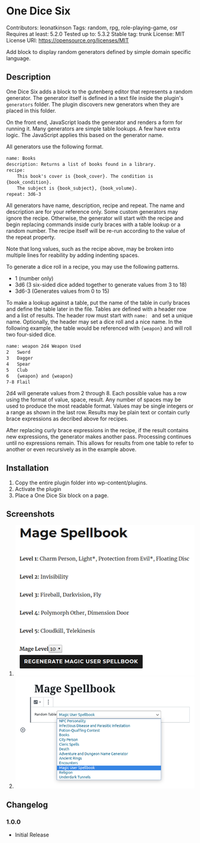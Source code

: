# One Dice Six
Contributors: leonatkinson
Tags: random, rpg, role-playing-game, osr
Requires at least: 5.2.0
Tested up to: 5.3.2
Stable tag: trunk
License: MIT
License URI: https://opensource.org/licenses/MIT

Add block to display random generators defined by simple domain specific language.

## Description

One Dice Six adds a block to the gutenberg editor that represents a random
generator. The generator itself is defined in a text file inside the plugin's
`generators` folder. The plugin discovers new generators when they are placed
in this folder.

On the front end, JavaScript loads the generator and renders a form for running
it. Many generators are simple table lookups. A few have extra logic. The JavaScript
applies this based on the generator name.

All generators use the following format.

    name: Books
    description: Returns a list of books found in a library.
    recipe:
        This book's cover is {book_cover}. The condition is {book_condition}.
        The subject is {book_subject}, {book_volume}.
    repeat: 3d6-3

All generators have name, description, recipe and repeat. The name and description
are for your reference only. Some custom generators may ignore the recipe. Otherwise,
the generator will start with the recipe and begin replacing commands inside
curly braces with a table lookup or a random number. The recipe itself will be
re-run according to the value of the repeat property.

Note that long values, such as the recipe above, may be broken into multiple lines
for reability by adding indenting spaces.

To generate a dice roll in a recipe, you may use the following patterns.

* 1 (number only)
* 3d6 (3 six-sided dice added together to generate values from 3 to 18)
* 3d6-3 (Generates values from 0 to 15)

To make a lookup against a table, put the name of the table in curly braces and
define the table later in the file. Tables are defined with a header row and a
list of results. The header row must start with `name: ` and set a unique name.
Optionally, the header may set a dice roll and a nice name. In the following
example, the table would be referenced with `{weapon}` and will roll two
four-sided dice.

    name: weapon 2d4 Weapon Used
    2   Sword
    3   Dagger
    4   Spear
    5   Club
    6   {weapon} and {weapon}
    7-8 Flail

2d4 will generate values from 2 through 8. Each possible value has a row using
the format of value, space, result. Any number of spaces may be used to produce
the most readable format. Values may be single integers or a range as shown in
the last row. Results may be plain text or contain curly brace expressions as
decribed above for recipes.

After replacing curly brace expressions in the recipe, if the result contains
new expressions, the generator makes another pass. Processing continues until
no expressions remain. This allows for results from one table to refer to
another or even recursively as in the example above.

## Installation

1. Copy the entire plugin folder into wp-content/plugins.
1. Activate the plugin
1. Place a One Dice Six block on a page.

## Screenshots

1. ![Public view of the Mage Spellbook generator](screenshots/rendered.png?raw=true "Public View")
2. ![View from gutenberg editor](screenshots/block.png?raw=true "Editor View")

## Changelog

### 1.0.0
* Initial Release

